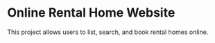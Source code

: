 # Online Rental Home Website
This project allows users to list, search, and book rental homes online.
